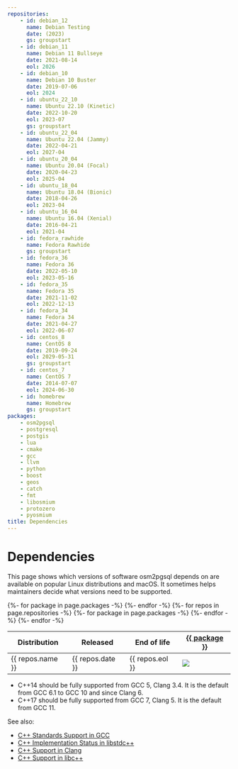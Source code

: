 ```yaml
---
repositories:
    - id: debian_12
      name: Debian Testing
      date: (2023)
      gs: groupstart
    - id: debian_11
      name: Debian 11 Bullseye
      date: 2021-08-14
      eol: 2026
    - id: debian_10
      name: Debian 10 Buster
      date: 2019-07-06
      eol: 2024
    - id: ubuntu_22_10
      name: Ubuntu 22.10 (Kinetic)
      date: 2022-10-20
      eol: 2023-07
      gs: groupstart
    - id: ubuntu_22_04
      name: Ubuntu 22.04 (Jammy)
      date: 2022-04-21
      eol: 2027-04
    - id: ubuntu_20_04
      name: Ubuntu 20.04 (Focal)
      date: 2020-04-23
      eol: 2025-04
    - id: ubuntu_18_04
      name: Ubuntu 18.04 (Bionic)
      date: 2018-04-26
      eol: 2023-04
    - id: ubuntu_16_04
      name: Ubuntu 16.04 (Xenial)
      date: 2016-04-21
      eol: 2021-04
    - id: fedora_rawhide
      name: Fedora Rawhide
      gs: groupstart
    - id: fedora_36
      name: Fedora 36
      date: 2022-05-10
      eol: 2023-05-16
    - id: fedora_35
      name: Fedora 35
      date: 2021-11-02
      eol: 2022-12-13
    - id: fedora_34
      name: Fedora 34
      date: 2021-04-27
      eol: 2022-06-07
    - id: centos_8
      name: CentOS 8
      date: 2019-09-24
      eol: 2029-05-31
      gs: groupstart
    - id: centos_7
      name: CentOS 7
      date: 2014-07-07
      eol: 2024-06-30
    - id: homebrew
      name: Homebrew
      gs: groupstart
packages:
    - osm2pgsql
    - postgresql
    - postgis
    - lua
    - cmake
    - gcc
    - llvm
    - python
    - boost
    - geos
    - catch
    - fmt
    - libosmium
    - protozero
    - pyosmium
title: Dependencies
---
```


# Dependencies

This page shows which versions of software osm2pgsql depends on are available
on popular Linux distributions and macOS. It sometimes helps maintainers
decide what versions need to be supported.

<table class="software-versions">
<thead>
    <tr>
        <th>Distribution</th>
        <th>Released</th>
        <th>End of life</th>
{%- for package in page.packages -%}
        <th><a href="https://repology.org/project/{{ package }}/versions">{{ package }}</a></th>
{%- endfor -%}
    </tr>
</thead>
<tbody>
{%- for repos in page.repositories -%}
    <tr class="{{ repos.gs }}">
        <td>{{ repos.name }}</td>
        <td>{{ repos.date }}</td>
        <td>{{ repos.eol }}</td>
{%- for package in page.packages -%}
        <td><img src="https://repology.org/badge/version-for-repo/{{ repos.id }}/{{ package }}.svg?header="/></td>
{%- endfor -%}
    </tr>
{%- endfor -%}

</tbody>
</table>

* C++14 should be fully supported from GCC 5, Clang 3.4. It is the default from GCC 6.1 to GCC 10 and since Clang 6.
* C++17 should be fully supported from GCC 7, Clang 5. It is the default from GCC 11.

See also:

* [C++ Standards Support in GCC](https://gcc.gnu.org/projects/cxx-status.html)
* [C++ Implementation Status in libstdc++](https://gcc.gnu.org/onlinedocs/libstdc++/manual/status.html)
* [C++ Support in Clang](https://clang.llvm.org/cxx_status.html)
* [C++ Support in libc++](https://libcxx.llvm.org/)

